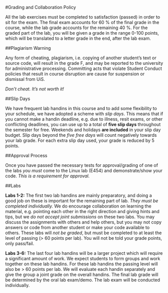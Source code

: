 #Grading and Collaboration Policy

All the lab exercises must be completed to satisfaction (passed)
in order to sit for the exam. The final exam accounts for 60 % of
the final grade in the course, while the lab grade accounts for
the remaining 40 %. For the graded part of the lab, you will be
given a grade in the range 0-100 points, which will be translated
to a letter grade in the end, after the lab exam.

##Plagiarism Warning

Any form of cheating, plagiarism, i.e. copying of another student’s
text or source code, will result in the grade F, and may be reported
to the university for administrative processing. Committing acts that
violate Student Conduct policies that result in course disruption are
cause for suspension or dismissal from UiS.

*Don’t cheat. It’s not worth it!*

##Slip Days

We have frequent lab handins in this course and to add some flexibility
to your schedule, we have adopted a scheme with *slip days*. This means
that if you cannot make a handin deadline, e.g. due to illness, resit
exams, or other conflicting deadlines, you can use up to a total of 
**five slip days** throughout the semester for free. Weekends and holidays
**are included** in your slip day budget. Slip days beyond the *five free days*
will count negatively towards your lab grade. For each extra slip day used,
your grade is reduced by 5 points.

##Approval Process

Once you have passed the necessary tests for approval/grading of one of
the labs *you must* come to the Linux lab (E454) and demonstrate/show your
code. *This is a requirement for approval.*

##Labs

**Labs 1-2:** The first two lab handins are mainly preparatory, and doing
a good job on these is important for the remaining part of lab. *They must
be completed individually.* We do encourage collaboration on learning the
material, e.g. pointing each other in the right direction and giving hints
and tips, but we *do not accept joint submissions* on these two labs.
You may discuss the assignments with others and help others, but you may
not copy answers or code from another student or make your code available
to others. These labs will *not be graded*, but must be completed to at least
the level of passing (> 60 points per lab). You will not be told your grade
points, only pass/fail.

**Labs 3-6:** The last four lab handins will be a larger project which will
require a significant amount of work. We expect students to form groups and
work together on these lab handins. For these lab handins the passing level
will also be > 60 points per lab. We will evaluate each handin separately 
and give the group a joint grade on the overall handins. The final lab grade
will be determined by the oral lab exam/demo. The lab exam will be conducted
individually.
